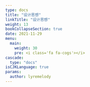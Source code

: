 ```yaml
---
type: docs
title: "设计思想"
linkTitle: "设计思想"
weight: 13
bookCollapseSection: true
date: 2021-11-29
menu:
  main:
    weight: 30
    pre: <i class='fa fa-cogs'></i>
cascade:
  type: "docs"
isCJKLanguage: true
params:
  author: lyremelody
---
```


